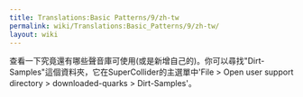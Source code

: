 ```yaml
---
title: Translations:Basic Patterns/9/zh-tw
permalink: wiki/Translations:Basic_Patterns/9/zh-tw/
layout: wiki
---
```


查看一下究竟還有哪些聲音庫可使用(或是新增自己的)。你可以尋找"Dirt-Samples"這個資料夾，它在SuperCollider的主選單中'File
\> Open user support directory \> downloaded-quarks \> Dirt-Samples'。
